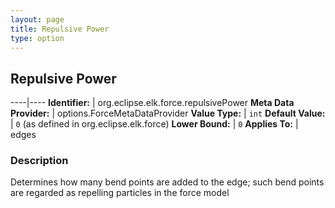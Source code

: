 ```yaml
---
layout: page
title: Repulsive Power
type: option
---
```

## Repulsive Power

----|----
**Identifier:** | org.eclipse.elk.force.repulsivePower
**Meta Data Provider:** | options.ForceMetaDataProvider
**Value Type:** | `int`
**Default Value:** | `0` (as defined in org.eclipse.elk.force)
**Lower Bound:** | `0`
**Applies To:** | edges

### Description

Determines how many bend points are added to the edge; such bend points are regarded as repelling particles in the force model

